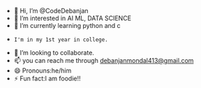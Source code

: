 - 👋 Hi, I’m @CodeDebanjan
- 👀 I’m interested in AI ML, DATA SCIENCE
- 🌱 I’m currently learning python and c
-     I'm in my 1st year in college. 
- 💞️ I’m looking to collaborate.
- 📫 you can reach me through debanjanmondal413@gmail.com
- 😄 Pronouns:he/him
- ⚡ Fun fact:I am foodie!!

<!---
CodeDebanjan/CodeDebanjan is a ✨ special ✨ repository because its `README.md` (this file) appears on your GitHub profile.
You can click the Preview link to take a look at your changes.
--->
